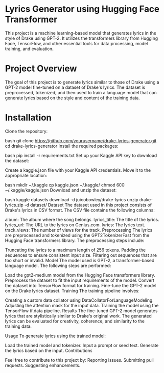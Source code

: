 # Lyrics Generator using Hugging Face Transformer
This project is a machine learning-based model that generates lyrics in the style of Drake using GPT-2. It utilizes the transformers library from Hugging Face, TensorFlow, and other essential tools for data processing, model training, and evaluation.

# Project Overview
The goal of this project is to generate lyrics similar to those of Drake using a GPT-2 model fine-tuned on a dataset of Drake's lyrics. The dataset is preprocessed, tokenized, and then used to train a language model that can generate lyrics based on the style and content of the training data.

# Installation
Clone the repository:

bash
git clone https://github.com/yourusername/drake-lyrics-generator.git
cd drake-lyrics-generator
Install the required packages:

bash
pip install -r requirements.txt
Set up your Kaggle API key to download the dataset:

Create a kaggle.json file with your Kaggle API credentials.
Move it to the appropriate location:

bash
mkdir ~/.kaggle
cp kaggle.json ~/.kaggle/
chmod 600 ~/.kaggle/kaggle.json
Download and unzip the dataset:

bash
kaggle datasets download -d juicobowley/drake-lyrics
unzip drake-lyrics.zip -d dataset/
Dataset
The dataset used in this project consists of Drake's lyrics in CSV format. The CSV file contains the following columns:

album: The album where the song belongs.
lyrics_title: The title of the lyrics.
lyrics_url: The URL to the lyrics on Genius.com.
lyrics: The lyrics text.
track_views: The number of views for the track.
Preprocessing
The lyrics are preprocessed and tokenized using the GPT2TokenizerFast from the Hugging Face transformers library. The preprocessing steps include:

Truncating the lyrics to a maximum length of 256 tokens.
Padding the sequences to ensure consistent input size.
Filtering out sequences that are too short or invalid.
Model
The model used is GPT-2, a transformer-based language model. The following steps are performed:

Load the gpt2-medium model from the Hugging Face transformers library.
Preprocess the dataset to fit the input requirements of the model.
Convert the dataset into TensorFlow format for training.
Fine-tune the GPT-2 model on the Drake lyrics dataset.
Training
The training pipeline involves:

Creating a custom data collator using DataCollatorForLanguageModeling.
Adjusting the attention mask for the input data.
Training the model using the TensorFlow tf.data pipeline.
Results
The fine-tuned GPT-2 model generates lyrics that are stylistically similar to Drake's original work. The generated lyrics can be evaluated for creativity, coherence, and similarity to the training data.

Usage
To generate lyrics using the trained model:

Load the trained model and tokenizer.
Input a prompt or seed text.
Generate the lyrics based on the input.
Contributions

Feel free to contribute to this project by:
Reporting issues.
Submitting pull requests.
Suggesting enhancements.

